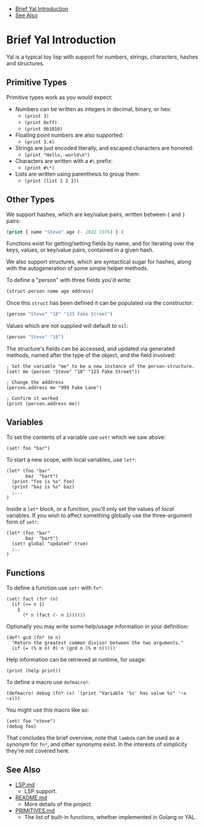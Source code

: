 
* [Brief Yal Introduction](#brief-yal-introduction)
* [See Also](#see-also)


# Brief Yal Introduction

Yal is a typical toy lisp with support for numbers, strings, characters, hashes and structures.


## Primitive Types

Primitive types work as you would expect:

* Numbers can be written as integers in decimal, binary, or hex:
  * `(print 3)`
  * `(print 0xff)`
  * `(print 0b1010)`
* Floating point numbers are also supported:
  * `(print 3.4)`
* Strings are just encoded literally, and escaped characters are honored:
  * `(print "Hello, world\n")`
* Characters are written with a `#\` prefix:
  * `(print #\*)`
* Lists are written using parenthesis to group them:
  * `(print (list 1 2 3))`


## Other Types

We support hashes, which are key/value pairs, written between `{` and `}` pairs:

```lisp
(print { name "Steve" age (- 2022 1976) } )
```

Functions exist for getting/setting fields by name, and for iterating over the keys, values, or key/value pairs, contained in a given hash.

We also support structures, which are syntactical sugar for hashes, along with the autogeneration of some simple helper methods.

To define a "person" with three fields you'd write:

```lisp
(struct person name age address)
```

Once this `struct` has been defined it can be populated via the constructor:

```lisp
(person "Steve" "18" "123 Fake Street")
```

Values which are not supplied will default to `nil`:

```lisp
(person "Steve" "18")
```

The structure's fields can be accessed, and updated via generated methods, named after the type of the object, and the field involved:

```
; Set the variable "me" to be a new instance of the person-structure.
(set! me (person "Steve" "18" "123 Fake Street"))

; Change the adddress
(person.address me "999 Fake Lane")

; Confirm it worked
(print (person.address me))
```


## Variables

To set the contents of a variable use `set!` which we saw above:

    (set! foo "bar")

To start a new scope, with local variables, use `let*`:

    (let* (foo "bar"
           baz  "bart")
      (print "foo is %s" foo)
      (print "baz is %s" baz)
      ;...
    )

Inside a `let*` block, or a function, you'll only set the values of _local_
variables.  If you wish to affect something globally use the three-argument
form of `set!`:

    (let* (foo "bar"
           baz  "bart")
      (set! global "updated" true)
      ;..
    )


## Functions

To define a function use `set!` with `fn*`:

    (set! fact (fn* (n)
      (if (<= n 1)
        1
          (* n (fact (- n 1))))))

Optionally you may write some help/usage information in your definition:

    (def! gcd (fn* (m n)
      "Return the greatest common divisor between the two arguments."
      (if (= (% m n) 0) n (gcd n (% m n)))))

Help information can be retrieved at runtime, for usage:

    (print (help print))

To define a macro use `defmacro!`:

    (defmacro! debug (fn* (x) `(print "Variable '%s' has value %s" '~x ~x)))

You might use this macro like so:

    (set! foo "steve")
    (debug foo)

That concludes the brief overview, note that `lambda` can be used as a synonym for `fn*`, and other synonyms exist.  In the interests of simplicity they're not covered here.


## See Also

* [LSP.md](LSP.md)
  * LSP support.
* [README.md](README.md)
  * More details of the project.
* [PRIMITIVES.md](PRIMITIVES.md)
  * The list of built-in functions, whether implemented in Golang or YAL.
